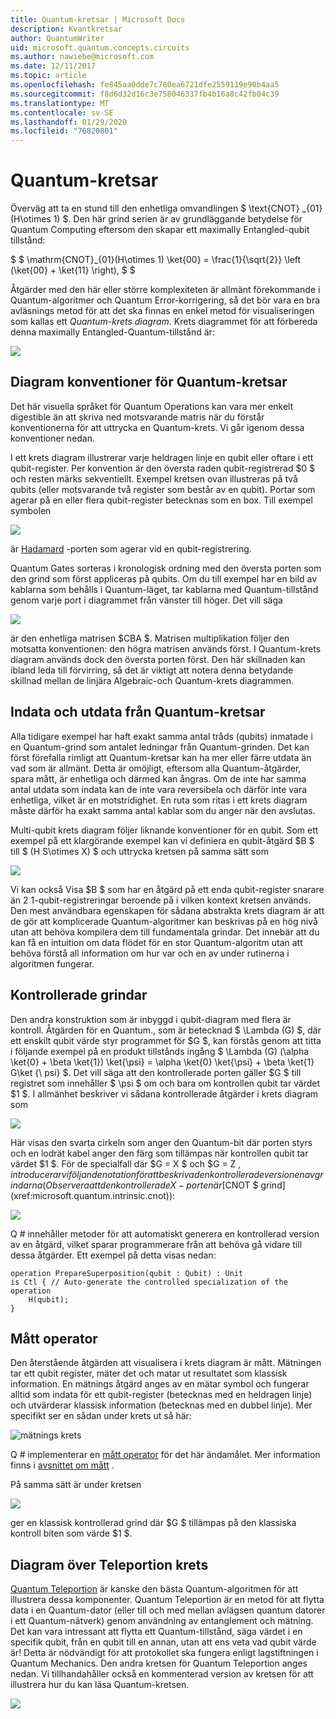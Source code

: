 ```yaml
---
title: Quantum-kretsar | Microsoft Docs
description: Kvantkretsar
author: QuantumWriter
uid: microsoft.quantum.concepts.circuits
ms.author: nawiebe@microsoft.com
ms.date: 12/11/2017
ms.topic: article
ms.openlocfilehash: fe845aa0dde7c780ea6721dfe2559119e90b4aa5
ms.sourcegitcommit: f8d6d32d16c3e758046337fb4b16a8c42fb04c39
ms.translationtype: MT
ms.contentlocale: sv-SE
ms.lasthandoff: 01/29/2020
ms.locfileid: "76820801"
---
```

# <a name="quantum-circuits"></a>Quantum-kretsar
Överväg att ta en stund till den enhetliga omvandlingen $ \text{CNOT} _{01}(H\otimes 1) $.
Den här grind serien är av grundläggande betydelse för Quantum Computing eftersom den skapar ett maximally Entangled-qubit tillstånd:

$ $ \mathrm{CNOT}_{01}(H\otimes 1) \ket{00} = \frac{1}{\sqrt{2}} \left (\ket{00} + \ket{11} \right), $ $

Åtgärder med den här eller större komplexiteten är allmänt förekommande i Quantum-algoritmer och Quantum Error-korrigering, så det bör vara en bra avläsnings metod för att det ska finnas en enkel metod för visualiseringen som kallas ett *Quantum-krets diagram*.
Krets diagrammet för att förbereda denna maximally Entangled-Quantum-tillstånd är:

<!--- ![](.\media\1.svg) --->
<!-- Can't find a way to easily center this... probably an extension needed:  -->
![](~/media/Concepts1.png)

## <a name="quantum-circuit-diagram-conventions"></a>Diagram konventioner för Quantum-kretsar
Det här visuella språket för Quantum Operations kan vara mer enkelt digestible än att skriva ned motsvarande matris när du förstår konventionerna för att uttrycka en Quantum-krets.
Vi går igenom dessa konventioner nedan.

I ett krets diagram illustrerar varje heldragen linje en qubit eller oftare i ett qubit-register.
Per konvention är den översta raden qubit-registrerad $0 $ och resten märks sekventiellt. Exempel kretsen ovan illustreras på två qubits (eller motsvarande två register som består av en qubit).
Portar som agerar på en eller flera qubit-register betecknas som en box.
Till exempel symbolen

<!--- ![](.\media\2.svg) --->
<!-- Can't find a way to easily center this... probably an extension needed:  -->
![](~/media/concepts_2.png)

är [Hadamard](xref:microsoft.quantum.intrinsic.h) -porten som agerar vid en qubit-registrering.

Quantum Gates sorteras i kronologisk ordning med den översta porten som den grind som först appliceras på qubits.
Om du till exempel har en bild av kablarna som behålls i Quantum-läget, tar kablarna med Quantum-tillstånd genom varje port i diagrammet från vänster till höger.
Det vill säga 

<!--- ![](.\media\3.svg) --->
<!-- Can't find a way to easily center this... probably an extension needed:  -->
![](~/media/concepts_3.png)

är den enhetliga matrisen $CBA $.
Matrisen multiplikation följer den motsatta konventionen: den högra matrisen används först. I Quantum-krets diagram används dock den översta porten först.
Den här skillnaden kan ibland leda till förvirring, så det är viktigt att notera denna betydande skillnad mellan de linjära Algebraic-och Quantum-krets diagrammen.

## <a name="inputs-and-outputs-of-quantum-circuits"></a>Indata och utdata från Quantum-kretsar
Alla tidigare exempel har haft exakt samma antal tråds (qubits) inmatade i en Quantum-grind som antalet ledningar från Quantum-grinden.
Det kan först förefalla rimligt att Quantum-kretsar kan ha mer eller färre utdata än vad som är allmänt.
Detta är omöjligt, eftersom alla Quantum-åtgärder, spara mått, är enhetliga och därmed kan ångras.
Om de inte har samma antal utdata som indata kan de inte vara reversibela och därför inte vara enhetliga, vilket är en motstridighet.
En ruta som ritas i ett krets diagram måste därför ha exakt samma antal kablar som du anger när den avslutas.

Multi-qubit krets diagram följer liknande konventioner för en qubit.
Som ett exempel på ett klargörande exempel kan vi definiera en qubit-åtgärd $B $ till $ (H S\otimes X) $ och uttrycka kretsen på samma sätt som

<!--- ![](.\media\4.svg) --->
<!-- Can't find a way to easily center this... probably an extension needed:  -->
![](~/media/concepts_4.png)

Vi kan också Visa $B $ som har en åtgärd på ett enda qubit-register snarare än 2 1-qubit-registreringar beroende på i vilken kontext kretsen används. Den mest användbara egenskapen för sådana abstrakta krets diagram är att de gör att komplicerade Quantum-algoritmer kan beskrivas på en hög nivå utan att behöva kompilera dem till fundamentala grindar.
Det innebär att du kan få en intuition om data flödet för en stor Quantum-algoritm utan att behöva förstå all information om hur var och en av under rutinerna i algoritmen fungerar.

## <a name="controlled-gates"></a>Kontrollerade grindar
Den andra konstruktion som är inbyggd i qubit-diagram med flera är kontroll.
Åtgärden för en Quantum., som är betecknad $ \Lambda (G) $, där ett enskilt qubit värde styr programmet för $G $, kan förstås genom att titta i följande exempel på en produkt tillstånds ingång $ \Lambda (G) (\alpha \ket{0} + \beta \ket{1}) \ket{\psi} = \alpha \ket{0} \ket{\psi} + \beta \ket{1} G\ket {\ psi} $.
Det vill säga att den kontrollerade porten gäller $G $ till registret som innehåller $ \psi $ om och bara om kontrollen qubit tar värdet $1 $.
I allmänhet beskriver vi sådana kontrollerade åtgärder i krets diagram som

<!--- ![](.\media\5.svg) --->
<!-- Can't find a way to easily center this... probably an extension needed:  -->
![](~/media/concepts_5.png)

Här visas den svarta cirkeln som anger den Quantum-bit där porten styrs och en lodrät kabel anger den färg som tillämpas när kontrollen qubit tar värdet $1 $.
För de specialfall där $G = X $ och $G = Z $, introducerar vi följande notation för att beskriva den kontrollerade versionen av grindarna (Observera att den kontrollerade X-porten är [$CNOT $ grind](xref:microsoft.quantum.intrinsic.cnot)):

<!--- ![](.\media\6.svg) --->
<!-- Can't find a way to easily center this... probably an extension needed:  -->
![](~/media/concepts_6.png)

Q # innehåller metoder för att automatiskt generera en kontrollerad version av en åtgärd, vilket sparar programmerare från att behöva gå vidare till dessa åtgärder. Ett exempel på detta visas nedan:

```qsharp
operation PrepareSuperposition(qubit : Qubit) : Unit
is Ctl { // Auto-generate the controlled specialization of the operation
    H(qubit);
}
```

## <a name="measurement-operator"></a>Mått operator
Den återstående åtgärden att visualisera i krets diagram är mått.
Mätningen tar ett qubit register, mäter det och matar ut resultatet som klassisk information.
En mätnings åtgärd anges av en mätar symbol och fungerar alltid som indata för ett qubit-register (betecknas med en heldragen linje) och utvärderar klassisk information (betecknas med en dubbel linje).
Mer specifikt ser en sådan under krets ut så här:

<!--- ![](.\media\7.svg) ---->
<!-- Can't find a way to easily center this... probably an extension needed:  -->
![mätnings krets](~/media/concepts_7.png)

Q # implementerar en [mått operator](xref:microsoft.quantum.intrinsic.measure) för det här ändamålet.
Mer information finns i [avsnittet om mått](xref:microsoft.quantum.libraries.standard.prelude#measurements) .

På samma sätt är under kretsen

<!--- ![](.\media\8.svg) --->
<!-- Can't find a way to easily center this... probably an extension needed:  -->
![](~/media/concepts_8.png)

ger en klassisk kontrollerad grind där $G $ tillämpas på den klassiska kontroll biten som värde $1 $.

## <a name="teleportation-circuit-diagram"></a>Diagram över Teleportion krets
[Quantum Teleportion](xref:microsoft.quantum.techniques.puttingittogether) är kanske den bästa Quantum-algoritmen för att illustrera dessa komponenter.
Quantum Teleportion är en metod för att flytta data i en Quantum-dator (eller till och med mellan avlägsen quantum datorer i ett Quantum-nätverk) genom användning av entanglement och mätning.
Det kan vara intressant att flytta ett Quantum-tillstånd, säga värdet i en specifik qubit, från en qubit till en annan, utan att ens veta vad qubit värde är!
Detta är nödvändigt för att protokollet ska fungera enligt lagstiftningen i Quantum Mechanics.
Den andra kretsen för Quantum Teleportion anges nedan. Vi tillhandahåller också en kommenterad version av kretsen för att illustrera hur du kan läsa Quantum-kretsen.

<!--- ![](.\media\tp2.svg){ width=50% } --->
![](~/media/concepts_tp2.png)

